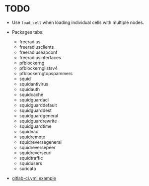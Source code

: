 # TODO

* Use `load_cell` when loading individual cells with multiple nodes.

* Packages tabs:
  * freeradius
  * freeradiusclients
  * freeradiuseapconf
  * freeradiusinterfaces
  * pfblockerng
  * pfblockernglistsv4
  * pfblockerngtopspammers
  * squid
  * squidantivirus
  * squidauth
  * squidcache
  * squidguardacl
  * squidguarddefault
  * squidguarddest
  * squidguardgeneral
  * squidguardrewrite
  * squidguardtime
  * squidnac
  * squidremote
  * squidreversegeneral
  * squidreversepeer
  * squidreverseuri
  * squidtraffic
  * squidusers
  * suricata



* [gitlab-ci.yml example](https://gitlab.com/saltstack/pop/heist-salt/-/blob/master/.gitlab-ci.yml)
